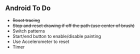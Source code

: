 Android To Do
--------------
<ul>
<li><del>Reset tracing</del></li> 
<li><del>Stop and reset drawing if off the path (use center of brush)</del></li>
<li>Switch patterns</li>
<li>Start/end button to enable/disable painting</li>
<li>Use Accelerometer to reset</i>
<li>Timer</li>

</ul>

